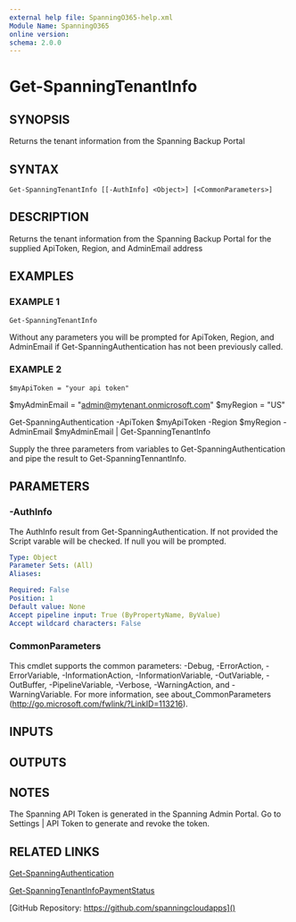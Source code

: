 ```yaml
---
external help file: SpanningO365-help.xml
Module Name: SpanningO365
online version:
schema: 2.0.0
---
```


# Get-SpanningTenantInfo

## SYNOPSIS
Returns the tenant information from the Spanning Backup Portal

## SYNTAX

```
Get-SpanningTenantInfo [[-AuthInfo] <Object>] [<CommonParameters>]
```

## DESCRIPTION
Returns the tenant information from the Spanning Backup Portal for the supplied ApiToken, Region, and AdminEmail address

## EXAMPLES

### EXAMPLE 1
```
Get-SpanningTenantInfo
```

Without any parameters you will be prompted for ApiToken, Region, and AdminEmail if Get-SpanningAuthentication has not been previously called.

### EXAMPLE 2
```
$myApiToken = "your api token"
```

$myAdminEmail = "admin@mytenant.onmicrosoft.com"
$myRegion = "US"

Get-SpanningAuthentication -ApiToken $myApiToken -Region $myRegion -AdminEmail $myAdminEmail | Get-SpanningTenantInfo

Supply the three parameters from variables to Get-SpanningAuthentication and pipe the result to Get-SpanningTennantInfo.

## PARAMETERS

### -AuthInfo
The AuthInfo result from Get-SpanningAuthentication.
If not provided the Script varable will be checked.
If null you will be prompted.

```yaml
Type: Object
Parameter Sets: (All)
Aliases:

Required: False
Position: 1
Default value: None
Accept pipeline input: True (ByPropertyName, ByValue)
Accept wildcard characters: False
```

### CommonParameters
This cmdlet supports the common parameters: -Debug, -ErrorAction, -ErrorVariable, -InformationAction, -InformationVariable, -OutVariable, -OutBuffer, -PipelineVariable, -Verbose, -WarningAction, and -WarningVariable.
For more information, see about_CommonParameters (http://go.microsoft.com/fwlink/?LinkID=113216).

## INPUTS

## OUTPUTS

## NOTES
The Spanning API Token is generated in the Spanning Admin Portal.
Go to Settings | API Token to generate and revoke the token.

## RELATED LINKS

[Get-SpanningAuthentication]()

[Get-SpanningTenantInfoPaymentStatus]()

[GitHub Repository: https://github.com/spanningcloudapps]()


